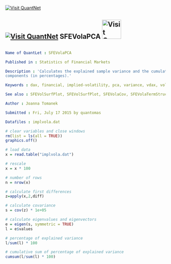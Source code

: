 
[<img src="https://github.com/QuantLet/Styleguide-and-Validation-procedure/blob/master/pictures/banner.png" alt="Visit QuantNet">](http://quantlet.de/index.php?p=info)

## [<img src="https://github.com/QuantLet/Styleguide-and-Validation-procedure/blob/master/pictures/qloqo.png" alt="Visit QuantNet">](http://quantlet.de/) **SFEVolaPCA** [<img src="https://github.com/QuantLet/Styleguide-and-Validation-procedure/blob/master/pictures/QN2.png" width="60" alt="Visit QuantNet 2.0">](http://quantlet.de/d3/ia)

```yaml

Name of QuantLet : SFEVolaPCA

Published in : Statistics of Financial Markets

Description : 'Calculates the explained sample variance and the cumulative variance using principal
components (in percentages).'

Keywords : dax, financial, implied-volatility, pca, variance, vdax, volatility

See also : SFEVolSurfPlot, SFEVolSurfPlot, SFEVolaCov, SFEVolaTermStructure

Author : Joanna Tomanek

Submitted : Fri, July 17 2015 by quantomas

Datafiles : implvola.dat

```


```r
# clear variables and close windows
rm(list = ls(all = TRUE))
graphics.off()

# load data
x = read.table("implvola.dat")

# rescale
x = x * 100

# number of rows
n = nrow(x)

# calculate first differences
z=apply(x,2,diff)

# calculate covariance
s = cov(z) * 1e+05

# calculate eigenvalues and eigenvectors
e = eigen(s, symmetric = TRUE)
l = e$values

# percentage of explained variance
l/sum(l) * 100

# cumulative sum of percentage of explained variance
cumsum(l/sum(l) * 100) 
```
